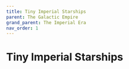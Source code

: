 ```yaml
---
title: Tiny Imperial Starships
parent: The Galactic Empire
grand_parent: The Imperial Era
nav_order: 1
---
```


# Tiny Imperial Starships

